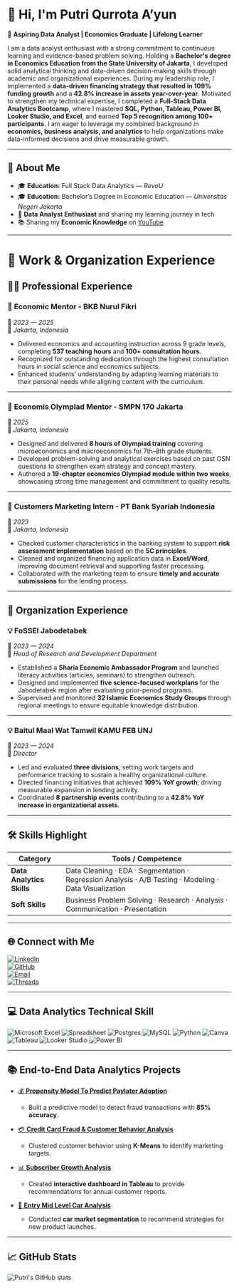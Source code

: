 # 👋 Hi, I'm Putri Qurrota A’yun  

🎯 **Aspiring Data Analyst | Economics Graduate | Lifelong Learner**

I am a data analyst enthusiast with a strong commitment to continuous learning and evidence-based problem solving. Holding a **Bachelor's degree in Economics Education from the State University of Jakarta**, I developed solid analytical thinking and data-driven decision-making skills through academic and organizational experiences. During my leadership role, I implemented a **data-driven financing strategy that resulted in 109% funding growth** and a **42.8% increase in assets year-over-year**. Motivated to strengthen my technical expertise, I completed a **Full-Stack Data Analytics Bootcamp**, where I mastered **SQL, Python, Tableau, Power BI, Looker Studio, and Excel**, and earned **Top 5 recognition among 100+ participants**. I am eager to leverage my combined background in **economics, business analysis, and analytics** to help organizations make data-informed decisions and drive measurable growth.  

---

## 🌟 About Me
- 🎓 **Education:** Full Stack Data Analytics — *RevoU*  
- 🎓 **Education:** Bachelor’s Degree in Economic Education — *Universitas Negeri Jakarta*  
- 🌱 **Data Analyst Enthusiast** and sharing my learning journey in tech
- 📚  Sharing my **Economic Knowledge** on [YouTube](https://www.youtube.com/channel/UCMxtNalRPk_d7urfaRt6FIw)  

---

# 💼 Work & Organization Experience  

## 👩‍🏫 Professional Experience  

### 🧩 **Economic Mentor - BKB Nurul Fikri**  
📆 *2023 — 2025*  
📍 *Jakarta, Indonesia*  
- Delivered economics and accounting instruction across 9 grade levels, completing **537 teaching hours** and **100+ consultation hours**.  
- Recognized for outstanding dedication through the highest consultation hours in social science and economics subjects.  
- Enhanced students’ understanding by adapting learning materials to their personal needs while aligning content with the curriculum.  

---

### 🧩 **Economis Olympiad Mentor - SMPN 170 Jakarta**  
📆 *2025*  
📍 *Jakarta, Indonesia*  
- Designed and delivered **8 hours of Olympiad training** covering microeconomics and macroeconomics for 7th–8th grade students.  
- Developed problem-solving and analytical exercises based on past OSN questions to strengthen exam strategy and concept mastery.  
- Authored a **19-chapter economics Olympiad module within two weeks**, showcasing strong time management and commitment to quality results.  

---

### 🧮 **Customers Marketing Intern - PT Bank Syariah Indonesia**  
📆 *2023*  
📍 *Jakarta, Indonesia*  
- Checked customer characteristics in the banking system to support **risk assessment implementation** based on the **5C principles**.  
- Cleaned and organized financing application data in **Excel/Word**, improving document retrieval and supporting faster processing.  
- Collaborated with the marketing team to ensure **timely and accurate submissions** for the lending process.  

---

## 🌱 Organization Experience  

### 💡 **FoSSEI Jabodetabek**  
📆 *2023 — 2024*  
🎯 *Head of Research and Development Department*  
- Established a **Sharia Economic Ambassador Program** and launched literacy activities (articles, seminars) to strengthen outreach.  
- Designed and implemented **five science-focused workplans** for the Jabodetabek region after evaluating prior-period programs.  
- Supervised and monitored **32 Islamic Economics Study Groups** through regional meetings to ensure equitable knowledge distribution.  

---

### 💡 **Baitul Maal Wat Tamwil KAMU FEB UNJ**  
📆 *2023 — 2024*  
🎯 *Director*  
- Led and evaluated **three divisions**, setting work targets and performance tracking to sustain a healthy organizational culture.  
- Directed financing initiatives that achieved **109% YoY growth**, driving measurable expansion in lending activity.  
- Coordinated **8 partnership events** contributing to a **42.8% YoY increase in organizational assets**.  

---

## 🛠️ Skills Highlight  

| Category | Tools / Competence |
|-----------|--------------------|
| **Data Analytics Skills** | Data Cleaning · EDA · Segmentation · Regression Analysis · A/B Testing · Modeling · Data Visualization |
| **Soft Skills** | Business Problem Solving · Research · Analysis · Communication · Presentation |

---

## 🌐 Connect with Me  

[![LinkedIn](https://img.shields.io/badge/LinkedIn-Putri%20Qurrota%20A'yun-blue?logo=linkedin)](https://linkedin.com/in/putriqurrotaayun)  
[![GitHub](https://img.shields.io/badge/GitHub-putriqurrotaayun-lightgrey?logo=github)](https://github.com/putriqurrotaayun)  
[![Email](https://img.shields.io/badge/Email-putriqurrotaayun560@gmail.com-red?logo=gmail)](mailto:putriqurrotaayun560@gmail.com)  
[![Threads](https://img.shields.io/badge/Threads-@p_qurrotaayun-black?logo=threads)](https://www.threads.net/@p_qurrotaayun)  

---

## 💻 Data Analytics Technical Skill  

![Microsoft Excel](https://img.shields.io/badge/Microsoft_Excel-217346?style=for-the-badge&logo=microsoft-excel&logoColor=white)
![Spreadsheet](https://img.shields.io/badge/Spreadsheet-217346?style=for-the-badge&logo=spreadsheet&logoColor=white)
![Postgres](https://img.shields.io/badge/postgres-%23316192.svg?style=for-the-badge&logo=postgresql&logoColor=white)
![MySQL](https://img.shields.io/badge/mysql-4479A1.svg?style=for-the-badge&logo=mysql&logoColor=white)
![Python](https://img.shields.io/badge/python-3670A0?style=for-the-badge&logo=python&logoColor=ffdd54)
![Canva](https://img.shields.io/badge/Canva-%2300C4CC.svg?style=for-the-badge&logo=Canva&logoColor=white)
![Tableau](https://img.shields.io/badge/Tableau-%23316192.svg?style=for-the-badge&logo=Tableau&logoColor=white)
![Looker Studio](https://img.shields.io/badge/Looker_Studio-%23316192.svg?style=for-the-badge&logo=LookerStudio&logoColor=white)
![Power BI](https://img.shields.io/badge/power_bi-F2C811?style=for-the-badge&logo=powerbi&logoColor=black)

---

## 📚 End-to-End Data Analytics Projects  

- [💰 **Propensity Model To Predict Paylater Adoption**](https://github.com/putriqurrotaayun/Propensity-Model-To-Predict-Paylater-Adoption)  
  - Built a predictive model to detect fraud transactions with **85% accuracy**.  

- [💳 **Credit Card Fraud & Customer Behavior Analysis**](https://github.com/putriqurrotaayun/Credit-Card-Fraud-Customer-Behavior-Analysis)  
  - Clustered customer behavior using **K-Means** to identify marketing targets.  

- [📊 **Subscriber Growth Analysis**](https://github.com/putriqurrotaayun/Subscriber-Growth-Analysis)  
  - Created **interactive dashboard in Tableau** to provide recommendations for annual customer reports.  

- [🚗 **Entry Mid Level Car Analysis**](https://github.com/putriqurrotaayun/Entry-Mid-Level-Car-Analysis)  
  - Conducted **car market segmentation** to recommend strategies for new product launches.  

---

## 📈 GitHub Stats  

![Putri's GitHub stats](https://github-readme-stats.vercel.app/api?username=putriqurrotaayun&show_icons=true&theme=algolia)
